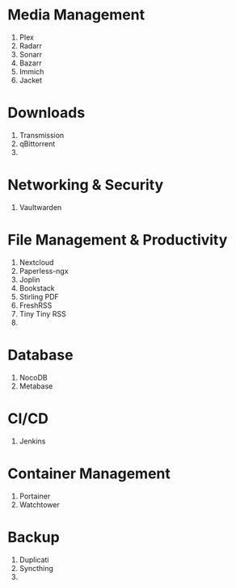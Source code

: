 # Media Management
1. Plex
2. Radarr
3. Sonarr
4. Bazarr
5. Immich
6. Jacket

# Downloads
1. Transmission
2. qBittorrent
3. 

# Networking & Security
1. Vaultwarden

# File Management & Productivity
1. Nextcloud
2. Paperless-ngx
3. Joplin
4. Bookstack
5. Stirling PDF
6. FreshRSS
7. Tiny Tiny RSS
8. 

# Database
1. NocoDB
2. Metabase


# CI/CD
1. Jenkins

# Container Management
1. Portainer
2. Watchtower

# Backup
1. Duplicati
2. Syncthing
3. 
